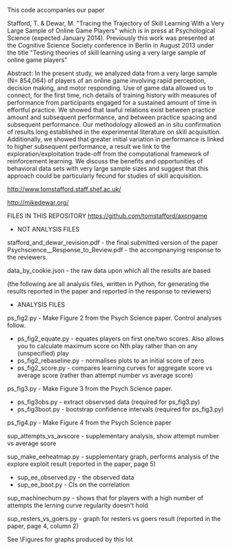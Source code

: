 This code accompanies our paper 

Stafford, T. & Dewar, M. "Tracing the Trajectory of Skill Learning With a Very Large Sample of Online Game Players" which is in press at Psychological Science (expected January 2014). Previously this work was presented at the Cognitive Science Society conference in Berlin in August 2013 under the title "Testing theories of skill learning using a very large sample of online game players"

Abstract:
In the present study, we analyzed data from a very large sample (N= 854,064) of players of an online game involving rapid perception, decision making, and motor responding. Use of game data allowed us to connect, for the first time, rich details of training history with measures of performance from participants engaged for a sustained amount of time in effortful practice. We showed that lawful relations exist between practice amount and subsequent performance, and between practice spacing and subsequent performance. Our methodology allowed an in situ confirmation of results long established in the experimental literature on skill acquisition. Additionally, we showed that greater initial variation in performance is linked to higher subsequent performance, a result we link to the exploration/exploitation trade-off from the computational framework of reinforcement learning. We discuss the benefits and opportunities of behavioral data sets with very large sample sizes and suggest that this approach could be particularly fecund for studies of skill acquisition.

http://www.tomstafford.staff.shef.ac.uk/

http://mikedewar.org/

FILES IN THIS REPOSITORY https://github.com/tomstafford/axongame 

* NOT ANALYSIS FILES

stafford_and_dewar_revision.pdf - the final submitted version of the paper
Psychscience__Response_to_Review.pdf - the accompnanying response to the reviewers. 

data_by_cookie.json - the raw data upon which all the results are based

(the following are all analysis files, written in Python, for generating the results reported in the paper and reported in the response to reviewers)

* ANALYSIS FILES


ps_fig2.py - Make Figure 2 from the Psych Science paper. Control analyses follow.
- ps_fig2_equate.py - equates players on first one/two scores. Also allows you to calculate maximum score on Nth play rather than on any (unspecified) play
- ps_fig2_rebaseline.py - normalises plots to an initial score of zero
- ps_fig2_score.py - compares learning curves for aggregate score vs average score (rather than attempt number vs average score)

ps_fig3.py - Make Figure 3 from the Psych Science paper. 
- ps_fig3obs.py - extract observsed data (required for ps_fig3.py)
- ps_fig3boot.py - bootstrap confidence intervals (required for ps_fig3.py)

ps_fig4.py - Make Figure 4 from the Psych Science paper

sup_attempts_vs_avscore - supplementary analysis, show attempt number vs average score

sup_make_eeheatmap.py - supplementary graph, performs analysis of the explore exploit result (reported in the paper, page 5)
- sup_ee_observed.py - the observed data
- sup_ee_boot.py - CIs on the correlation

sup_machinechurn.py - shows that for players with a high number of attempts the lerning curve regularity doesn't hold

sup_resters_vs_goers.py - graph for resters vs goers result (reported in the paper, page 4, column 2)

See \Figures for graphs produced by this lot